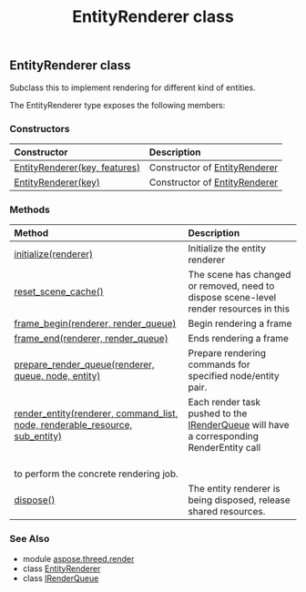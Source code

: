 ﻿---
title: EntityRenderer class
second_title: Aspose.3D for Python via .NET API References
description: 
type: docs
weight: 30
url: /python-net/aspose.threed.render/entityrenderer/
is_root: false
---

## EntityRenderer class

Subclass this to implement rendering for different kind of entities.



The EntityRenderer type exposes the following members:

### Constructors
| Constructor | Description |
| :- | :- |
| [EntityRenderer(key, features)](/3d/python-net/aspose.threed.render/entityrenderer/__init__/#str-EntityRendererFeatures) | Constructor of [EntityRenderer](/3d/python-net/aspose.threed.render/entityrenderer) |
| [EntityRenderer(key)](/3d/python-net/aspose.threed.render/entityrenderer/__init__/#str) | Constructor of [EntityRenderer](/3d/python-net/aspose.threed.render/entityrenderer) |


### Methods
| Method | Description |
| :- | :- |
| [initialize(renderer)](/3d/python-net/aspose.threed.render/entityrenderer/initialize/#Renderer) | Initialize the entity renderer |
| [reset_scene_cache()](/3d/python-net/aspose.threed.render/entityrenderer/reset_scene_cache/#) | The scene has changed or removed, need to dispose scene-level render resources in this |
| [frame_begin(renderer, render_queue)](/3d/python-net/aspose.threed.render/entityrenderer/frame_begin/#Renderer-IRenderQueue) | Begin rendering a frame |
| [frame_end(renderer, render_queue)](/3d/python-net/aspose.threed.render/entityrenderer/frame_end/#Renderer-IRenderQueue) | Ends rendering a frame |
| [prepare_render_queue(renderer, queue, node, entity)](/3d/python-net/aspose.threed.render/entityrenderer/prepare_render_queue/#Renderer-IRenderQueue-Node-Entity) | Prepare rendering commands for specified node/entity pair. |
| [render_entity(renderer, command_list, node, renderable_resource, sub_entity)](/3d/python-net/aspose.threed.render/entityrenderer/render_entity/#Renderer-ICommandList-Node-any-int) | Each render task pushed to the [IRenderQueue](/3d/python-net/aspose.threed.render/irenderqueue) will have a corresponding RenderEntity call<br/>to perform the concrete rendering job. |
| [dispose()](/3d/python-net/aspose.threed.render/entityrenderer/dispose/#) | The entity renderer is being disposed, release shared resources. |



### See Also
* module [aspose.threed.render](..)
* class [EntityRenderer](/3d/python-net/aspose.threed.render/entityrenderer)
* class [IRenderQueue](/3d/python-net/aspose.threed.render/irenderqueue)
